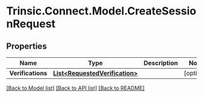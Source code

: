 # Trinsic.Connect.Model.CreateSessionRequest

## Properties

Name | Type | Description | Notes
------------ | ------------- | ------------- | -------------
**Verifications** | [**List&lt;RequestedVerification&gt;**](RequestedVerification.md) |  | [optional]

[[Back to Model list]](../src/Trinsic.Connect/README.md#documentation-for-models) [[Back to API list]](../src/Trinsic.Connect/README.md#documentation-for-api-endpoints) [[Back to README]](../src/Trinsic.Connect/README.md)

